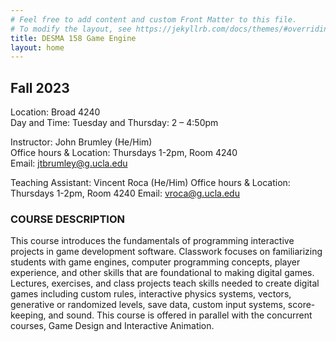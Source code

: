 ```yaml
---
# Feel free to add content and custom Front Matter to this file.
# To modify the layout, see https://jekyllrb.com/docs/themes/#overriding-theme-defaults
title: DESMA 158 Game Engine
layout: home
---
```


## Fall 2023

Location: Broad 4240  
Day and Time: Tuesday and Thursday: 2 – 4:50pm

Instructor: John Brumley (He/Him)  
Office hours & Location: Thursdays 1-2pm, Room 4240  
Email: jtbrumley@g.ucla.edu

Teaching Assistant: Vincent Roca (He/Him) 
Office hours & Location: Thursdays 1-2pm, Room 4240
Email: vroca@g.ucla.edu

### COURSE DESCRIPTION  

This course introduces the fundamentals of programming interactive projects in game development software. Classwork focuses on familiarizing students with game engines, computer programming concepts, player experience, and other skills that are foundational to making digital games. Lectures, exercises, and class projects teach skills needed to create digital games including custom rules, interactive physics systems, vectors, generative or randomized levels, save data, custom input systems, score-keeping, and sound. This course is offered in parallel with the concurrent courses, Game Design and Interactive Animation.

